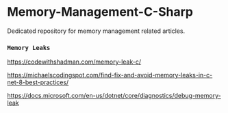 # Memory-Management-C-Sharp

Dedicated repository for memory management related articles.

### `Memory Leaks`

https://codewithshadman.com/memory-leak-c/

https://michaelscodingspot.com/find-fix-and-avoid-memory-leaks-in-c-net-8-best-practices/

https://docs.microsoft.com/en-us/dotnet/core/diagnostics/debug-memory-leak
